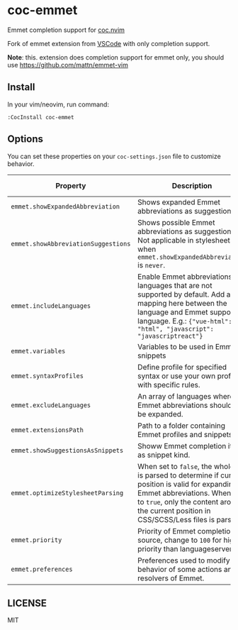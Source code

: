 # coc-emmet

Emmet completion support for [coc.nvim](https://github.com/neoclide/coc.nvim)

Fork of emmet extension from [VSCode](https://github.com/Microsoft/vscode) with
only completion support.

**Note**: this. extension does completion support for emmet only, you should use
https://github.com/mattn/emmet-vim

## Install

In your vim/neovim, run command:

```vim
:CocInstall coc-emmet
```

## Options

You can set these properties on your `coc-settings.json` file to customize behavior.

| Property                            | Description                                                                                                                                                                                                                   | Default value  |
| ----------------------------------- | ----------------------------------------------------------------------------------------------------------------------------------------------------------------------------------------------------------------------------- | -------------- |
| `emmet.showExpandedAbbreviation`    | Shows expanded Emmet abbreviations as suggestions.                                                                                                                                                                            | `"always"`     |
| `emmet.showAbbreviationSuggestions` | Shows possible Emmet abbreviations as suggestions. Not applicable in stylesheets or when `emmet.showExpandedAbbreviation` is `never`.                                                                                         | `true`         |
| `emmet.includeLanguages`            | Enable Emmet abbreviations in languages that are not supported by default. Add a mapping here between the language and Emmet supported language. E.g.: `{"vue-html": "html", "javascript": "javascriptreact"}`                | `{}`           |
| `emmet.variables`                   | Variables to be used in Emmet snippets                                                                                                                                                                                        | `{}`           |
| `emmet.syntaxProfiles`              | Define profile for specified syntax or use your own profile with specific rules.                                                                                                                                              | `{}`           |
| `emmet.excludeLanguages`            | An array of languages where Emmet abbreviations should not be expanded.                                                                                                                                                       | `["markdown"]` |
| `emmet.extensionsPath`              | Path to a folder containing Emmet profiles and snippets.                                                                                                                                                                      | `null`         |
| `emmet.showSuggestionsAsSnippets`   | Showw Emmet completion items as snippet kind.                                                                                                                                                                                 | `true`         |
| `emmet.optimizeStylesheetParsing`   | When set to `false`, the whole file is parsed to determine if current position is valid for expanding Emmet abbreviations. When set to `true`, only the content around the current position in CSS/SCSS/Less files is parsed. | `true`         |
| `emmet.priority`                    | Priority of Emmet completion source, change to `100` for higher priority than languageserver.                                                                                                                                 | `3`            |
| `emmet.preferences`                 | Preferences used to modify behavior of some actions and resolvers of Emmet.                                                                                                                                                   | `{}`           |

## LICENSE

MIT
